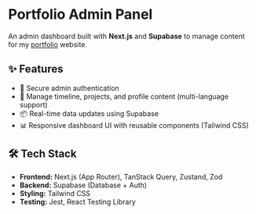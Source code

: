 # Portfolio Admin Panel

An admin dashboard built with **Next.js** and **Supabase** to manage content for my [portfolio](https://crljhnmng.dev/) website.

## ✨ Features

- 🔐 Secure admin authentication
- 📝 Manage timeline, projects, and profile content (multi-language support)
- 📦 Real-time data updates using Supabase
- 📊 Responsive dashboard UI with reusable components (Tailwind CSS)

## 🛠️ Tech Stack

- **Frontend:** Next.js (App Router), TanStack Query, Zustand, Zod
- **Backend:** Supabase (Database + Auth)
- **Styling:** Tailwind CSS
- **Testing:** Jest, React Testing Library
